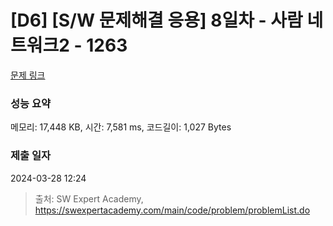 # [D6] [S/W 문제해결 응용] 8일차 - 사람 네트워크2 - 1263 

[문제 링크](https://swexpertacademy.com/main/code/problem/problemDetail.do?contestProbId=AV18P2B6Iu8CFAZN) 

### 성능 요약

메모리: 17,448 KB, 시간: 7,581 ms, 코드길이: 1,027 Bytes

### 제출 일자

2024-03-28 12:24



> 출처: SW Expert Academy, https://swexpertacademy.com/main/code/problem/problemList.do